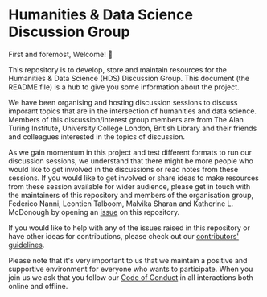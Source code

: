 # Humanities & Data Science Discussion Group

First and foremost, Welcome! 🎉

This repository is to develop, store and maintain resources for the Humanities & Data Science (HDS) Discussion Group. 
This document (the README file) is a hub to give you some information about the project.

We have been organising and hosting discussion sessions to discuss imporant topics that are in the intersection of humanities and data science.
Members of this discussion/interest group members are from The Alan Turing Institute, University College London, British Library and their friends and colleagues interested in the topics of discussion.

As we gain momentum in this project and test different formats to run our discussion sessions, we understand that there might be more people who would like to get involved in the discussions or read notes from these sessions. If you would like to get involved or share ideas to make resources from these session available for wider audience, please get in touch with the maintainers of this repository and members of the organisation group, Federico Nanni, Leontien Talboom, Malvika Sharan and Katherine L. McDonough by opening an [issue](https://github.com/fedenanni/HDS-DiscussionGroup/issues) on this repository.

If you would like to help with any of the issues raised in this repository or have other ideas for contributions, please check out our [contributors' guidelines](./CONTRIBUTING.md).

Please note that it's very important to us that we maintain a positive and supportive environment for everyone who wants to participate.
When you join us we ask that you follow our [Code of Conduct](CODE_OF_CONDUCT.md) in all interactions both online and offline.
